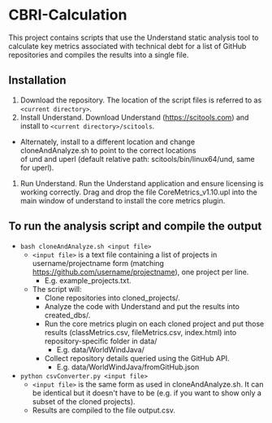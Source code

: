 # CBRI-Calculation
This project contains scripts that use the Understand static analysis tool to calculate key metrics associated with technical debt for a list of GitHub repositories and compiles the results into a single file.

## Installation

1.	Download the repository. The location of the script files is referred to as `<current directory>`.
1.	Install Understand. Download Understand (https://scitools.com) and install to `<current directory>/scitools`.
  *	Alternately, install to a different location and change cloneAndAnalyze.sh to point to the correct locations of und and uperl (default relative path: scitools/bin/linux64/und, same for uperl).
1.	Run Understand. Run the Understand application and ensure licensing is working correctly. Drag and drop the file CoreMetrics_v1.10.upl into the main window of understand to install the core metrics plugin.

## To run the analysis script and compile the output
* `bash cloneAndAnalyze.sh <input file>` 
  * `<input file>` is a text file containing a list of projects in username/projectname form (matching https://github.com/username/projectname), one project per line.
    * E.g. example_projects.txt.
  * The script will:
    * Clone repositories into cloned_projects/. 
    * Analyze the code with Understand and put the results into created_dbs/.
    * Run the core metrics plugin on each cloned project and put those results (classMetrics.csv, fileMetrics.csv, index.html) into repository-specific folder in data/
      * E.g. data/WorldWindJava/
    * Collect repository details queried using the GitHub API.
      * E.g. data/WorldWindJava/fromGitHub.json
* `python csvConverter.py <input file>`
  * `<input file>` is the same form as used in cloneAndAnalyze.sh. It can be identical but it doesn't have to be (e.g. if you want to show only a subset of the cloned projects).
  * Results are compiled to the file output.csv.
